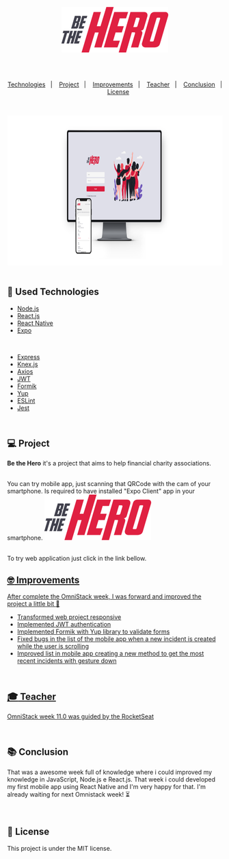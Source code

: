 <div align="center">
  <img src="./web/src/assets/logo.svg" width="250px" /><br>
</div>
</br>

## 
</br>
<div align="center">
  <a href="#rocket-used-technologies">Technologies</a>&nbsp;&nbsp;&nbsp;|&nbsp;&nbsp;&nbsp;
  <a href="#computer-project">Project</a>&nbsp;&nbsp;&nbsp;|&nbsp;&nbsp;&nbsp;
  <a href="#nerd_face-improvements">Improvements</a>&nbsp;&nbsp;&nbsp;|&nbsp;&nbsp;&nbsp;
  <a href="#mortar_board-teacher">Teacher</a>&nbsp;&nbsp;&nbsp;|&nbsp;&nbsp;&nbsp;
  <a href="#books-conclusion">Conclusion</a>&nbsp;&nbsp;&nbsp;|&nbsp;&nbsp;&nbsp;
  <a href="#memo-license">License</a>
</div>

## 

</br>

<div align="center">
  <img src="./web/src/assets/mockup.png" height="350px" /><br>
</div>

</br>

## :rocket: Used Technologies 
- [Node.js](https://nodejs.org)
- [React.js](https://reactjs.org)
- [React Native](https://reactnative.dev)
- [Expo](https://expo.io/)

</br>

- [Express](https://expressjs.com)
- [Knex.js](http://knexjs.org)
- [Axios](https://www.npmjs.com/package/axios)
- [JWT](https://jwt.io)
- [Formik](https://jaredpalmer.com/formik/docs/overview)
- [Yup](https://github.com/jquense/yup)
- [ESLint](https://eslint.org/)
- [Jest](https://www.npmjs.com/package/jest)


</br>

## :computer: Project

<b>Be the Hero</b> it's a project that aims to help financial charity associations.

</br>
You can try mobile app, just scanning that QRCode with the cam of your smartphone. Is required to have installed "Expo Client" app in your smartphone. 
 <img src="./web/src/assets/logo.svg" width="250px" /><br>

</br>

To try web application just click in the link bellow.
<a href="http://hero.ricardolmsilva.site" target="_blank">
</br>

## :nerd_face: Improvements

After complete the OmniStack week, I was forward and improved the project a little bit :muscle:

 - Transformed web project responsive
 - Implemented JWT authentication
 - Implemented Formik with Yup library to validate forms
 - Fixed bugs in the list of the mobile app when a new incident is created while the user is scrolling
 - Improved list in mobile app creating a new method to get the most recent incidents with gesture down

</br>

## :mortar_board: Teacher

OmniStack week 11.0 was guided by the [RocketSeat](https://github.com/Rocketseat)

</br>

## :books: Conclusion

That was a awesome week full of knowledge where i could improved my knowledge in JavaScript, Node.js e React.js.
That week i could developed my first mobile app using React Native and I'm very happy for that.
I'm already waiting for next Omnistack week! :hourglass_flowing_sand:

</br>

## :memo: License

This project is under the MIT license.

</br>
